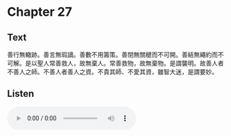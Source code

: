 # Chapter 27

## Text

善行無轍跡。善言無瑕謫。善數不用籌策。善閉無關楗而不可開。善結無繩約而不可解。是以聖人常善救人，故無棄人。常善救物，故無棄物。是謂襲明。故善人者不善人之師。不善人者善人之資。不貴其師、不愛其資，雖智大迷，是謂要妙。

## Listen

<audio controls>
  <source src="./generated_audio/daodejing_27.wav" type="audio/wav">
  Your browser does not support the audio element.
</audio>
